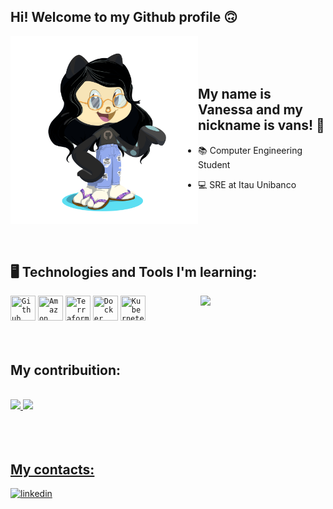 ## Hi! Welcome to my Github profile 🙃

<img width="300px" align="left" src="/octocat-1679671980622.png">

</br>
</br>
</br>

## My name is Vanessa and my nickname is vans! 👟

- 📚 Computer Engineering Student

- 💻 SRE at Itau Unibanco 


</br>
</br>
</br>
</br>

## 🖥️ Technologies and Tools I'm learning:      
<img width="200px" align="right" src="https://v5j9q4b5.rocketcdn.me/wp-content/uploads/2015/08/19.gif">
<code><img width="40" height="40" src="https://cdn.jsdelivr.net/gh/devicons/devicon/icons/github/github-original-wordmark.svg" title = "Github"/></code>       
<code><img width="40" height="40" src="https://cdn.jsdelivr.net/gh/devicons/devicon/icons/amazonwebservices/amazonwebservices-plain-wordmark.svg" title = "Amazon AWS"/></code>        
<code><img width="40" height="40" src="https://cdn.jsdelivr.net/gh/devicons/devicon/icons/terraform/terraform-original-wordmark.svg" title = "Terraform"/></code>  
<code><img width="40" height="40" src="https://cdn.jsdelivr.net/gh/devicons/devicon/icons/docker/docker-original-wordmark.svg"  title = "Docker"/></code>          
<code><img width="40" height="40" src="https://cdn.jsdelivr.net/gh/devicons/devicon/icons/kubernetes/kubernetes-plain-wordmark.svg" title = "Kubernetes"/></code>   
          
          
 </br>
 </br>
 </br>
 
 
 ## My contribuition:
 </br>
 <div>
<a href="https://github.com/vanessaaraujob">
<img height="180em" src="https://github-readme-stats.vercel.app/api/top-langs/?username=vanessaaraujob&layout=compact&langs_count=7&theme=dracula"/>
<img height="180em" src="https://github-readme-stats.vercel.app/api?username=vanessaaraujob&show_icons=true&theme=dracula&include_all_commits=true&count_private=true"/>
</div>
          
 </br>
 </br>
 </br>          
          
## My contacts:

<div dsplay="inline-block">
  <a href="https://www.linkedin.com/in/vanessa-araujo-barreto">
    <img width="80px" src="https://i.ibb.co/RyZx12b/linkedin.png" alt="linkedin" style="vertical-align:top;">
  </a>
</div>
          
